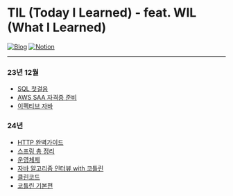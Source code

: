 # TIL (Today I Learned) - feat. WIL (What I Learned)

[![Blog](https://img.shields.io/badge/Blog-geon_km.velog.io-green.svg)](https://velog.io/@geon_km)
[![Notion](https://img.shields.io/badge/Notion-Mugeon.TIL-blue.svg)](https://sable-entree-517.notion.site/57e41b31a810493eac896bc2ad3c7248?v=134d828533e149998276e6b31ad99679&pvs=4)

---

### 23년 12월
- [SQL 첫걸음](Books/SQL첫걸음/Readme.md)
- [AWS SAA 자격증 준비](/AWS%20SAA%20학습/Readme.md)
- [이펙티브 자바](https://github.com/KMGeon/effectiveJava)

### 24년
- [HTTP 완벽가이드]()
- [스프링 총 정리]()
- [운영체제]()
- [자바 알고리즘 인터뷰 with 코틀린]()
- [클린코드]()
- [코틀린 기본편]()